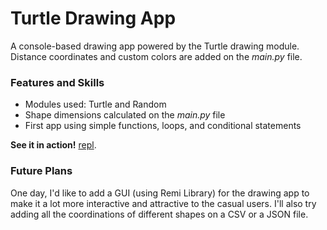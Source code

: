 # Turtle Drawing App
A console-based drawing app powered by the Turtle drawing module. Distance coordinates and custom colors are added on the *main.py* file.

### Features and Skills
- Modules used: Turtle and Random
- Shape dimensions calculated on the *main.py* file
- First app using simple functions, loops, and conditional statements

**See it in action!** [repl](https://repl.it/@adriculous/Drawing-App-with-Turtle).

### Future Plans
One day, I'd like to add a GUI (using Remi Library) for the drawing app to make it a lot more interactive and attractive to the casual users. I'll also try adding all the coordinations of different shapes on a CSV or a JSON file.
